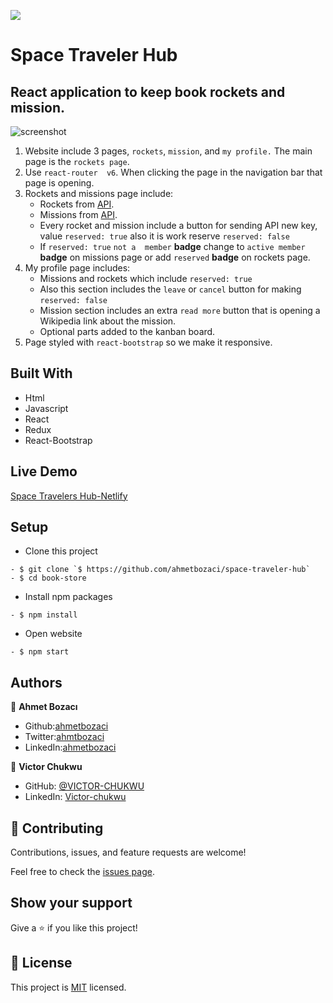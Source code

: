 ![](https://img.shields.io/badge/Microverse-blueviolet)

# Space Traveler Hub
## React application to keep book rockets and mission.
![screenshot](screencast.gif)
1.  Website include 3 pages,  `rockets`, `mission`, and `my profile.` The main page is the `rockets page`. 
2.  Use `react-router  v6`.  When clicking the page in the navigation bar that page is opening.
3.  Rockets and missions page include: 
       - Rockets from [API](https://api.spacexdata.com/v3/rockets).
       - Missions from [API](https://api.spacexdata.com/v3/missions).
       - Every rocket and mission  include a  button for sending API new key, value `reserved: true` also it is work reserve `reserved: false`
       - If `reserved: true`  `not a  member` **badge** change to `active member` **badge** on missions page or add  `reserved` **badge** on rockets page.
4. My profile page includes:
   - Missions and rockets which include `reserved: true`
   - Also this section includes the `leave` or `cancel` button for making `reserved: false`
   - Mission section includes an extra `read more` button that is opening a Wikipedia link about the mission.
   - Optional parts added to the kanban board.
5. Page styled with `react-bootstrap` so we make it responsive.




## Built With

- Html
- Javascript
- React
- Redux
- React-Bootstrap

## Live Demo

[Space Travelers Hub-Netlify](https://space-traveler-hub.netlify.app/)


## Setup
- Clone this project
```
- $ git clone `$ https://github.com/ahmetbozaci/space-traveler-hub`
- $ cd book-store
```
- Install npm packages
```
- $ npm install
```
- Open website
```
- $ npm start
```
## Authors

👤 **Ahmet Bozacı**
- Github:[ahmetbozaci](https://github.com/ahmetbozaci)
- Twitter:[ahmtbozaci](https://twitter.com/ahmtbozaci)
- LinkedIn:[ahmetbozaci](https://www.linkedin.com/in/ahmetbozaci/)

👤 **Victor Chukwu**
- GitHub: [@VICTOR-CHUKWU](https://github.com/VICTOR-CHUKWU)
- LinkedIn: [Victor-chukwu](https://www.linkedin.com/in/victor-chukwu-95a020143)
## 🤝 Contributing

Contributions, issues, and feature requests are welcome!

Feel free to check the [issues page](../../issues/).

## Show your support

Give a ⭐️ if you like this project!

## 📝 License

This project is [MIT](./LICENSE) licensed.
